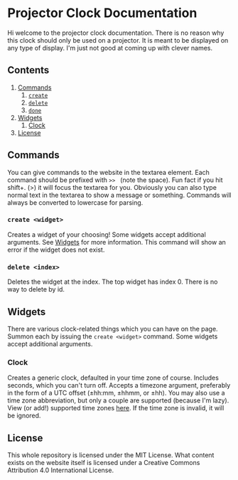 # Projector Clock Documentation
Hi welcome to the projector clock documentation. There is no reason why this clock should only be used on a projector. It is meant to be displayed on any type of display. I'm just not good at coming up with clever names.

## Contents
1. [Commands](#commands)
    1. [`create`](#create)
    2. [`delete`](#delete)
    3. [`done`](#done)
2. [Widgets](#widgets)
    1. [Clock](#clock)
3. [License](#license)

## Commands
You can give commands to the website in the textarea element. Each command should be prefixed with `>> ` (note the space). Fun fact if you hit shift+. (>) it will focus the textarea for you. Obviously you can also type normal text in the textarea to show a message or something. Commands will always be converted to lowercase for parsing.

### `create <widget>`
Creates a widget of your choosing! Some widgets accept additional arguments. See [Widgets](#widgets) for more information. This command will show an error if the widget does not exist.

### `delete <index>`
Deletes the widget at the index. The top widget has index 0. There is no way to delete by id.

## Widgets
There are various clock-related things which you can have on the page. Summon each by issuing the `create <widget>` command. Some widgets accept additional arguments.

### Clock
Creates a generic clock, defaulted in your time zone of course. Includes seconds, which you can't turn off. Accepts a timezone argument, preferably in the form of a UTC offset (±hh:mm, ±hhmm, or ±hh). You may also use a time zone abbreviation, but only a couple are supported (because I'm lazy). View (or add!) supported time zones [here](assets/tzAbbrs.js). If the time zone is invalid, it will be ignored.

## License
This whole repository is licensed under the MIT License. What content exists on the website itself is licensed under a Creative Commons Attribution 4.0 International License.
